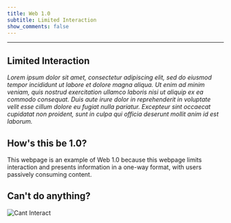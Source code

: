 ```yaml
---
title: Web 1.0
subtitle: Limited Interaction
show_comments: false
---
```

---

## Limited Interaction
_Lorem ipsum dolor sit amet, consectetur adipiscing elit, sed do eiusmod tempor incididunt ut labore et dolore magna aliqua. Ut enim ad minim veniam, quis nostrud exercitation ullamco laboris nisi ut aliquip ex ea commodo consequat. Duis aute irure dolor in reprehenderit in voluptate velit esse cillum dolore eu fugiat nulla pariatur. Excepteur sint occaecat cupidatat non proident, sunt in culpa qui officia deserunt mollit anim id est laborum._

## How's this be 1.0?
This webpage is an example of Web 1.0 because this webpage limits interaction and presents information in a one-way format, with users passively consuming content.

## Can't do anything?
![Cant Interact](https://add.pics/images/2023/09/17/cant.interact.jpeg)
